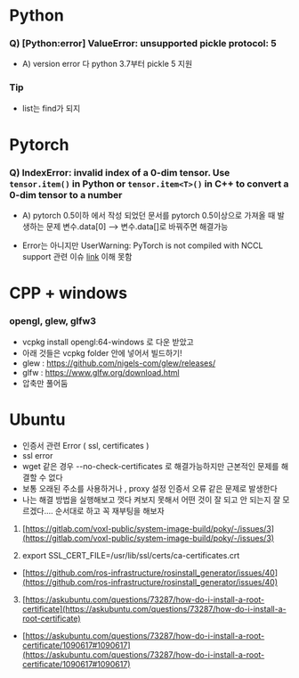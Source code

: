 # Python

### Q) [Python:error] ValueError: unsupported pickle protocol: 5
- A) version error 다 python 3.7부터 pickle 5 지원





### Tip
- list는 find가 되지 


# Pytorch
### Q) IndexError: invalid index of a 0-dim tensor. Use `tensor.item()` in Python or `tensor.item<T>()` in C++ to convert a 0-dim tensor to a number
- A) pytorch 0.5이하 에서 작성 되었던 문서를 pytorch 0.5이상으로 가져올 때 발생하는 문제 변수.data[0] --> 변수.data[]로 바꿔주면 해결가능  
  
- Error는 아니지만 UserWarning: PyTorch is not compiled with NCCL support 관련 이슈 [link](https://aigong.tistory.com/188) 이해 못함



# CPP + windows
### opengl, glew, glfw3
- vcpkg install opengl:64-windows 로 다운 받았고
- 아래 것들은 vcpkg folder 안에 넣어서 빌드하기!
- glew : https://github.com/nigels-com/glew/releases/
- glfw : https://www.glfw.org/download.html
- 압축만 풀어둠


# Ubuntu
- 인증서 관련 Error ( ssl, certificates )
- ssl error
- wget 같은 경우 --no-check-certificates 로 해결가능하지만 근본적인 문제를 해결할 수 없다
- 보통 오래된 주소를 사용하거나 , proxy 설정 인증서 오류 같은 문제로 발생한다
- 나는 해결 방법을 실행해보고 껏다 켜보지 못해서 어떤 것이 잘 되고 안 되는지 잘 모르겠다.... 순서대로 하고 꼭 재부팅을 해보자
1. [https://gitlab.com/voxl-public/system-image-build/poky/-/issues/3](https://gitlab.com/voxl-public/system-image-build/poky/-/issues/3)

2. export SSL_CERT_FILE=/usr/lib/ssl/certs/ca-certificates.crt

- [https://github.com/ros-infrastructure/rosinstall_generator/issues/40](https://github.com/ros-infrastructure/rosinstall_generator/issues/40)

3. [https://askubuntu.com/questions/73287/how-do-i-install-a-root-certificate](https://askubuntu.com/questions/73287/how-do-i-install-a-root-certificate)

- [https://askubuntu.com/questions/73287/how-do-i-install-a-root-certificate/1090617#1090617](https://askubuntu.com/questions/73287/how-do-i-install-a-root-certificate/1090617#1090617)

